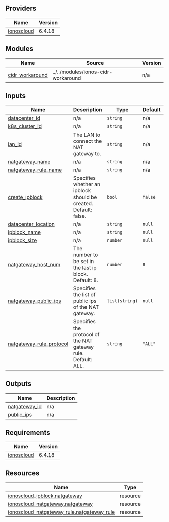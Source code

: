<!-- BEGIN_TF_DOCS -->

## Providers

| Name | Version |
|------|---------|
| <a name="provider_ionoscloud"></a> [ionoscloud](#provider\_ionoscloud) | 6.4.18 |
## Modules

| Name | Source | Version |
|------|--------|---------|
| <a name="module_cidr_workaround"></a> [cidr\_workaround](#module\_cidr\_workaround) | ../../modules/ionos-cidr-workaround | n/a |
## Inputs

| Name | Description | Type | Default | Required |
|------|-------------|------|---------|:--------:|
| <a name="input_datacenter_id"></a> [datacenter\_id](#input\_datacenter\_id) | n/a | `string` | n/a | yes |
| <a name="input_k8s_cluster_id"></a> [k8s\_cluster\_id](#input\_k8s\_cluster\_id) | n/a | `string` | n/a | yes |
| <a name="input_lan_id"></a> [lan\_id](#input\_lan\_id) | The LAN to connect the NAT gateway to. | `string` | n/a | yes |
| <a name="input_natgateway_name"></a> [natgateway\_name](#input\_natgateway\_name) | n/a | `string` | n/a | yes |
| <a name="input_natgateway_rule_name"></a> [natgateway\_rule\_name](#input\_natgateway\_rule\_name) | n/a | `string` | n/a | yes |
| <a name="input_create_ipblock"></a> [create\_ipblock](#input\_create\_ipblock) | Specifies whether an ipblock should be created. Default: false. | `bool` | `false` | no |
| <a name="input_datacenter_location"></a> [datacenter\_location](#input\_datacenter\_location) | n/a | `string` | `null` | no |
| <a name="input_ipblock_name"></a> [ipblock\_name](#input\_ipblock\_name) | n/a | `string` | `null` | no |
| <a name="input_ipblock_size"></a> [ipblock\_size](#input\_ipblock\_size) | n/a | `number` | `null` | no |
| <a name="input_natgateway_host_num"></a> [natgateway\_host\_num](#input\_natgateway\_host\_num) | The number to be set in the last ip block. Default: 8. | `number` | `8` | no |
| <a name="input_natgateway_public_ips"></a> [natgateway\_public\_ips](#input\_natgateway\_public\_ips) | Specifies the list of public ips of the NAT gateway. | `list(string)` | `null` | no |
| <a name="input_natgateway_rule_protocol"></a> [natgateway\_rule\_protocol](#input\_natgateway\_rule\_protocol) | Specifies the protocol of the NAT gateway rule. Default: ALL. | `string` | `"ALL"` | no |
## Outputs

| Name | Description |
|------|-------------|
| <a name="output_natgateway_id"></a> [natgateway\_id](#output\_natgateway\_id) | n/a |
| <a name="output_public_ips"></a> [public\_ips](#output\_public\_ips) | n/a |
## Requirements

| Name | Version |
|------|---------|
| <a name="requirement_ionoscloud"></a> [ionoscloud](#requirement\_ionoscloud) | 6.4.18 |
## Resources

| Name | Type |
|------|------|
| [ionoscloud_ipblock.natgateway](https://registry.terraform.io/providers/ionos-cloud/ionoscloud/6.4.18/docs/resources/ipblock) | resource |
| [ionoscloud_natgateway.natgateway](https://registry.terraform.io/providers/ionos-cloud/ionoscloud/6.4.18/docs/resources/natgateway) | resource |
| [ionoscloud_natgateway_rule.natgateway_rule](https://registry.terraform.io/providers/ionos-cloud/ionoscloud/6.4.18/docs/resources/natgateway_rule) | resource |
<!-- END_TF_DOCS -->